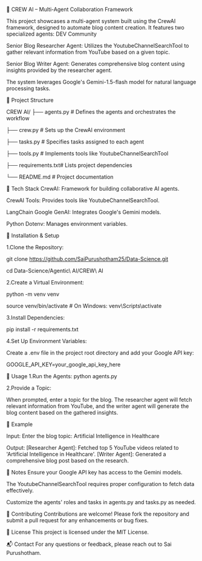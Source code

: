 🤖 CREW AI – Multi-Agent Collaboration Framework

This project showcases a multi-agent system built using the CrewAI framework, designed to automate blog content creation. It features two specialized agents:
DEV Community

Senior Blog Researcher Agent: Utilizes the YoutubeChannelSearchTool to gather relevant information from YouTube based on a given topic.

Senior Blog Writer Agent: Generates comprehensive blog content using insights provided by the researcher agent.

The system leverages Google's Gemini-1.5-flash model for natural language processing tasks.

📁 Project Structure

CREW AI/
├── agents.py       # Defines the agents and orchestrates the workflow

├── crew.py         # Sets up the CrewAI environment

├── tasks.py        # Specifies tasks assigned to each agent

├── tools.py        # Implements tools like YoutubeChannelSearchTool

├── requirements.txt# Lists project dependencies

└── README.md       # Project documentation

🧰 Tech Stack
CrewAI: Framework for building collaborative AI agents.

CrewAI Tools: Provides tools like YoutubeChannelSearchTool.

LangChain Google GenAI: Integrates Google's Gemini models.

Python Dotenv: Manages environment variables.

🔧 Installation & Setup

1.Clone the Repository:

git clone https://github.com/SaiPurushotham25/Data-Science.git

cd Data-Science/Agentic\ AI/CREW\ AI

2.Create a Virtual Environment:

python -m venv venv

source venv/bin/activate  # On Windows: venv\Scripts\activate

3.Install Dependencies:

pip install -r requirements.txt

4.Set Up Environment Variables:

Create a .env file in the project root directory and add your Google API key:

GOOGLE_API_KEY=your_google_api_key_here

🚀 Usage
1.Run the Agents:
python agents.py

2.Provide a Topic:

When prompted, enter a topic for the blog. The researcher agent will fetch relevant information from YouTube, and the writer agent will generate the blog content based on the gathered insights.

📝 Example

Input:
Enter the blog topic: Artificial Intelligence in Healthcare

Output:
[Researcher Agent]: Fetched top 5 YouTube videos related to 'Artificial Intelligence in Healthcare'.
[Writer Agent]: Generated a comprehensive blog post based on the research.

📌 Notes
Ensure your Google API key has access to the Gemini models.

The YoutubeChannelSearchTool requires proper configuration to fetch data effectively.

Customize the agents' roles and tasks in agents.py and tasks.py as needed.

🤝 Contributing
Contributions are welcome! Please fork the repository and submit a pull request for any enhancements or bug fixes.

📄 License
This project is licensed under the MIT License.

📬 Contact
For any questions or feedback, please reach out to Sai Purushotham.

